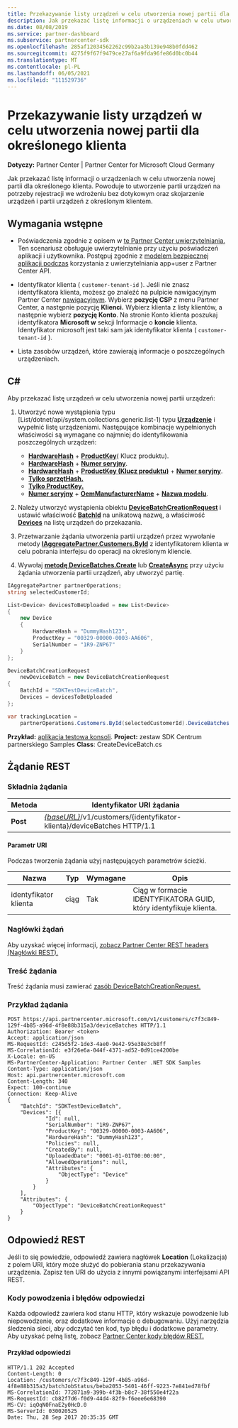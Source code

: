 ```yaml
---
title: Przekazywanie listy urządzeń w celu utworzenia nowej partii dla określonego klienta
description: Jak przekazać listę informacji o urządzeniach w celu utworzenia nowej partii dla określonego klienta. Powoduje to utworzenie partii urządzeń na potrzeby rejestracji we wdrożeniu bez dotykowym oraz skojarzenie urządzeń i partii urządzeń z określonym klientem.
ms.date: 08/08/2019
ms.service: partner-dashboard
ms.subservice: partnercenter-sdk
ms.openlocfilehash: 285af12034562262c99b2aa3b139e948b0fdd462
ms.sourcegitcommit: 4275f9f67f9479ce27af6a9fda96fe86d0bc0b44
ms.translationtype: MT
ms.contentlocale: pl-PL
ms.lasthandoff: 06/05/2021
ms.locfileid: "111529736"
---
```

# <a name="upload-a-list-of-devices-to-create-a-new-batch-for-the-specified-customer"></a>Przekazywanie listy urządzeń w celu utworzenia nowej partii dla określonego klienta

**Dotyczy:** Partner Center | Partner Center for Microsoft Cloud Germany

Jak przekazać listę informacji o urządzeniach w celu utworzenia nowej partii dla określonego klienta. Powoduje to utworzenie partii urządzeń na potrzeby rejestracji we wdrożeniu bez dotykowym oraz skojarzenie urządzeń i partii urządzeń z określonym klientem.

## <a name="prerequisites"></a>Wymagania wstępne

- Poświadczenia zgodnie z opisem w [te Partner Center uwierzytelniania.](partner-center-authentication.md) Ten scenariusz obsługuje uwierzytelnianie przy użyciu poświadczeń aplikacji i użytkownika. Postępuj zgodnie z [modelem bezpiecznej aplikacji podczas](enable-secure-app-model.md) korzystania z uwierzytelniania app+user z Partner Center API.

- Identyfikator klienta ( `customer-tenant-id` ). Jeśli nie znasz identyfikatora klienta, możesz go znaleźć na pulpicie nawigacyjnym Partner Center [nawigacyjnym](https://partner.microsoft.com/dashboard). Wybierz **pozycję CSP** z menu Partner Center, a następnie pozycję **Klienci.** Wybierz klienta z listy klientów, a następnie wybierz **pozycję Konto**. Na stronie Konto klienta poszukaj identyfikatora **Microsoft w** sekcji Informacje o **koncie** klienta. Identyfikator microsoft jest taki sam jak identyfikator klienta ( `customer-tenant-id` ).

- Lista zasobów urządzeń, które zawierają informacje o poszczególnych urządzeniach.

## <a name="c"></a>C\#

Aby przekazać listę urządzeń w celu utworzenia nowej partii urządzeń:

1. Utworzyć nowe wystąpienia typu [List/dotnet/api/system.collections.generic.list-1) typu [**Urządzenie**](/dotnet/api/microsoft.store.partnercenter.models.devicesdeployment.device) i wypełnić listę urządzeniami. Następujące kombinacje wypełnionych właściwości są wymagane co najmniej do identyfikowania poszczególnych urządzeń:

   - [**HardwareHash**](/dotnet/api/microsoft.store.partnercenter.models.devicesdeployment.device.hardwarehash)  +  [**ProductKey**](/dotnet/api/microsoft.store.partnercenter.models.devicesdeployment.device.productkey)( Klucz produktu).
   - [**HardwareHash**](/dotnet/api/microsoft.store.partnercenter.models.devicesdeployment.device.hardwarehash)  +  [**Numer seryjny**](/dotnet/api/microsoft.store.partnercenter.models.devicesdeployment.device.serialnumber).
   - [**HardwareHash**](/dotnet/api/microsoft.store.partnercenter.models.devicesdeployment.device.hardwarehash)  +  [**ProductKey (Klucz produktu)**](/dotnet/api/microsoft.store.partnercenter.models.devicesdeployment.device.productkey)  +  [**Numer seryjny**](/dotnet/api/microsoft.store.partnercenter.models.devicesdeployment.device.serialnumber).
   - [**Tylko sprzętHash.**](/dotnet/api/microsoft.store.partnercenter.models.devicesdeployment.device.hardwarehash)
   - [**Tylko ProductKey.**](/dotnet/api/microsoft.store.partnercenter.models.devicesdeployment.device.productkey)
   - [**Numer seryjny**](/dotnet/api/microsoft.store.partnercenter.models.devicesdeployment.device.serialnumber)  +  [**OemManufacturerName**](/dotnet/api/microsoft.store.partnercenter.models.devicesdeployment.device.oemmanufacturername)  +  [**Nazwa modelu**](/dotnet/api/microsoft.store.partnercenter.models.devicesdeployment.device.modelname).

2. Należy utworzyć wystąpienia obiektu [**DeviceBatchCreationRequest**](/dotnet/api/microsoft.store.partnercenter.models.devicesdeployment.devicebatchcreationrequest) i ustawić właściwość [**BatchId**](/dotnet/api/microsoft.store.partnercenter.models.devicesdeployment.devicebatchcreationrequest.batchid) na unikatową nazwę, a właściwość [**Devices**](/dotnet/api/microsoft.store.partnercenter.models.devicesdeployment.devicebatchcreationrequest.devices) na listę urządzeń do przekazania.

3. Przetwarzanie żądania utworzenia partii urządzeń przez wywołanie metody [**IAggregatePartner.Customers.ById**](/dotnet/api/microsoft.store.partnercenter.customers.icustomercollection.byid) z identyfikatorem klienta w celu pobrania interfejsu do operacji na określonym kliencie.

4. Wywołaj [**metodę DeviceBatches.Create**](/dotnet/api/microsoft.store.partnercenter.devicesdeployment.idevicesbatchcollection) lub [**CreateAsync**](/dotnet/api/microsoft.store.partnercenter.devicesdeployment.idevicesbatchcollection) przy użyciu żądania utworzenia partii urządzeń, aby utworzyć partię.

```csharp
IAggregatePartner partnerOperations;
string selectedCustomerId;

List<Device> devicesToBeUploaded = new List<Device>
{
    new Device
    {
        HardwareHash = "DummyHash123",
        ProductKey = "00329-00000-0003-AA606",
        SerialNumber = "1R9-ZNP67"
    }
};

DeviceBatchCreationRequest
    newDeviceBatch = new DeviceBatchCreationRequest
{
    BatchId = "SDKTestDeviceBatch",
    Devices = devicesToBeUploaded
};

var trackingLocation =
    partnerOperations.Customers.ById(selectedCustomerId).DeviceBatches.Create(newDeviceBatch);
```

**Przykład:** [aplikacja testowa konsoli](console-test-app.md). **Project:** zestaw SDK Centrum partnerskiego Samples **Class**: CreateDeviceBatch.cs

## <a name="rest-request"></a>Żądanie REST

### <a name="request-syntax"></a>Składnia żądania

| Metoda   | Identyfikator URI żądania                                                                                   |
|----------|-----------------------------------------------------------------------------------------------|
| **Post** | [*{baseURL}*](partner-center-rest-urls.md)/v1/customers/{identyfikator-klienta}/deviceBatches HTTP/1.1 |

#### <a name="uri-parameter"></a>Parametr URI

Podczas tworzenia żądania użyj następujących parametrów ścieżki.

| Nazwa        | Typ   | Wymagane | Opis                                           |
|-------------|--------|----------|-------------------------------------------------------|
| identyfikator klienta | ciąg | Tak      | Ciąg w formacie IDENTYFIKATORA GUID, który identyfikuje klienta. |

### <a name="request-headers"></a>Nagłówki żądań

Aby uzyskać więcej informacji, [zobacz Partner Center REST headers (Nagłówki REST).](headers.md)

### <a name="request-body"></a>Treść żądania

Treść żądania musi zawierać [zasób DeviceBatchCreationRequest.](device-deployment-resources.md#devicebatchcreationrequest)

### <a name="request-example"></a>Przykład żądania

```http
POST https://api.partnercenter.microsoft.com/v1/customers/c7f3c849-129f-4b85-a96d-4f8e88b315a3/deviceBatches HTTP/1.1
Authorization: Bearer <token>
Accept: application/json
MS-RequestId: c245d5f2-1de3-4ae0-9e42-95e38e3cb8ff
MS-CorrelationId: e3f26e6a-044f-4371-ad52-0d91ce4200be
X-Locale: en-US
MS-PartnerCenter-Application: Partner Center .NET SDK Samples
Content-Type: application/json
Host: api.partnercenter.microsoft.com
Content-Length: 340
Expect: 100-continue
Connection: Keep-Alive
{
    "BatchId": "SDKTestDeviceBatch",
    "Devices": [{
            "Id": null,
            "SerialNumber": "1R9-ZNP67",
            "ProductKey": "00329-00000-0003-AA606",
            "HardwareHash": "DummyHash123",
            "Policies": null,
            "CreatedBy": null,
            "UploadedDate": "0001-01-01T00:00:00",
            "AllowedOperations": null,
            "Attributes": {
                "ObjectType": "Device"
            }
        }
    ],
    "Attributes": {
        "ObjectType": "DeviceBatchCreationRequest"
    }
}
```

## <a name="rest-response"></a>Odpowiedź REST

Jeśli to się powiedzie, odpowiedź zawiera nagłówek **Location** (Lokalizacja) z polem URI, który może służyć do pobierania stanu przekazywania urządzenia. Zapisz ten URI do użycia z innymi powiązanymi interfejsami API REST.

### <a name="response-success-and-error-codes"></a>Kody powodzenia i błędów odpowiedzi

Każda odpowiedź zawiera kod stanu HTTP, który wskazuje powodzenie lub niepowodzenie, oraz dodatkowe informacje o debugowaniu. Użyj narzędzia śledzenia sieci, aby odczytać ten kod, typ błędu i dodatkowe parametry. Aby uzyskać pełną listę, zobacz [Partner Center kody błędów REST.](error-codes.md)

#### <a name="response-example"></a>Przykład odpowiedzi

```http
HTTP/1.1 202 Accepted
Content-Length: 0
Location: /customers/c7f3c849-129f-4b85-a96d-4f8e88b315a3/batchJobStatus/beba2053-5401-46ff-9223-7e841ed78fbf
MS-CorrelationId: 772871a9-399b-4f3b-b8c7-38f550e4f22a
MS-RequestId: cb82f7d6-f0d9-44d4-82f9-f6eee6e68390
MS-CV: iqOqN0FnaE2y0HcD.0
MS-ServerId: 030020525
Date: Thu, 28 Sep 2017 20:35:35 GMT
```
